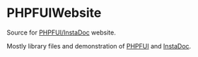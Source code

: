 # PHPFUIWebsite

Source for [PHPFUI/InstaDoc](http://www.phpfui.com) website.

Mostly library files and demonstration of [PHPFUI](https://github.com/phpfui/phpfui) and [InstaDoc](https://github.com/phpfui/InstaDoc).

